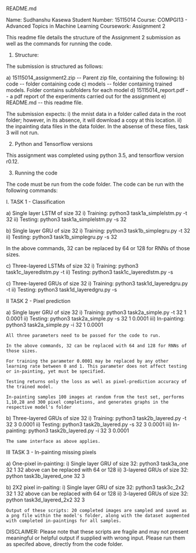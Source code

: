 README.md 

Name: Sudhanshu Kasewa
Student Number: 15115014
Course: COMPGI13 - Advanced Topics in Machine Learning
Coursework: Assignment 2

This readme file details the structure of the Assignment 2 submission as well as the commands for running the code.


1. Structure:

The submission is structured as follows:

a) 15115014_assignment2.zip -- Parent zip file, containing the following:
b) code -- folder containing code
c) models -- folder containing trained models. Folder contains subfolders for each model
d) 15115014_report.pdf -- a pdf report of the experiments carried out for the assignment
e) README.md -- this readme file.

The submission expects:
i) the mnist data in a folder called data in the root folder; however, in its absence, it will download a copy at this location. 
ii) the inpainting data files in the data folder. In the absense of these files, task 3 will not run.


2. Python and Tensorflow versions

This assignment was completed using python 3.5, and tensorflow version r0.12.


3. Running the code

The code must be run from the code folder. The code can be run with the following commands:

I. TASK 1 - Classification

a) Single layer LSTM of size 32
	i) Training: python3 task1a_simplelstm.py -t 32
	ii) Testing: python3 task1a_simplelstm.py -s 32

b) Single layer GRU of size 32
	i) Training: python3 task1b_simplegru.py -t 32
	ii) Testing: python3 task1b_simplegru.py -s 32

In the above commands, 32 can be replaced by 64 or 128 for RNNs of those sizes.

c) Three-layered LSTMs of size 32
	i) Training: python3 task1c_layeredlstm.py -t
	ii) Testing: python3 task1c_layeredlstm.py -s

c) Three-layered GRUs of size 32
	i) Training: python3 task1d_layeredgru.py -t
	ii) Testing: python3 task1d_layeredgru.py -s


II TASK 2 - Pixel prediction

a) Single layer GRU of size 32
	i) Training: python3 task2a_simple.py -t 32 1 0.0001
	ii) Testing: python3 task2a_simple.py -s 32 1 0.0001
	iii) In-painting: python3 task2a_simple.py -i 32 1 0.0001

	All three parameters need to be passed for the code to run.

	In the above commands, 32 can be replaced with 64 and 128 for RNNs of those sizes.

	For training the parameter 0.0001 may be replaced by any other learning rate between 0 and 1. This parameter does not affect testing or in-painting, yet must be specified.

	Testing returns only the loss as well as pixel-prediction accuracy of the trained model.

	In-painting samples 100 images at random from the test set, performs 1,10,28 and 300 pixel completions, and generates graphs in the respective model's folder

b) Three-layered GRUs of size 32
	i) Training: python3 task2b_layered.py -t 32 3 0.0001
	ii) Testing: python3 task2b_layered.py -s 32 3 0.0001
	iii) In-painting: python3 task2b_layered.py -i 32 3 0.0001

	The same interface as above applies.


III TASK 3 - In-painting missing pixels

a) One-pixel in-painting:
	i) Single layer GRU of size 32: python3 task3a_one 32 1
		32 above can be replaced with 64 or 128
	ii) 3-layered GRUs of size 32: python task3b_layered_one 32 3

b) 2X2 pixel in-paiting:
	i) Single layer GRU of size 32: python3 task3c_2x2 32 1
		32 above can be replaced with 64 or 128
	ii) 3-layered GRUs of size 32: python task3d_layered_2x2 32 3

	Output of these scripts: 20 completed images are sampled and saved as a png file within the model's folder, along with the dataset augmented with completed in-paintings for all samples.


DISCLAIMER:
Please note that these scripts are fragile and may not present meaningful or helpful output if supplied with wrong input. Please run them as specifed above, directly from the code folder.
